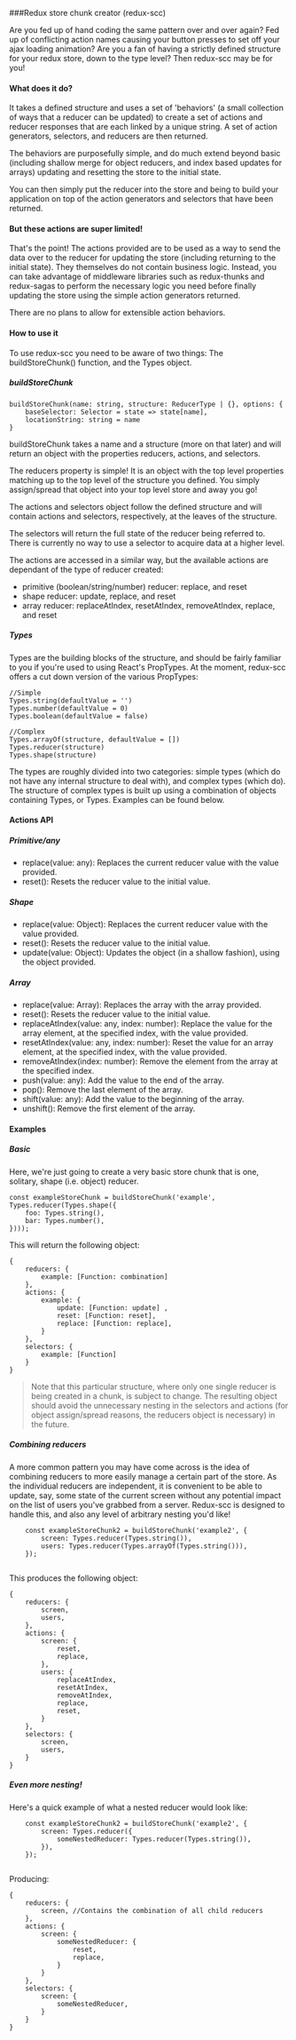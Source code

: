 ###Redux store chunk creator (redux-scc)

Are you fed up of hand coding the same pattern over and over again? Fed up of conflicting action names causing your button presses to set off your ajax loading animation? Are you a fan of having a strictly defined structure for your redux store, down to the type level? Then redux-scc may be for you!

#### What does it do?
It takes a defined structure and uses a set of 'behaviors' (a small collection of ways that a reducer can
be updated) to create a set of actions and reducer responses that are each linked by a unique string. A set of action
generators, selectors, and reducers are then returned.

The behaviors are purposefully simple, and do much extend beyond basic 
(including shallow merge for object reducers, and index based updates for arrays) 
updating and resetting the store to the initial state.
 
You can then simply put the reducer into the store and being to build your application on top of the action
generators and selectors that have been returned.

#### But these actions are super limited!
That's the point! The actions provided are to be used as a way to send the data over to the reducer for
updating the store (including returning to the initial state). They themselves do not contain business logic. 
Instead, you can take advantage of middleware libraries such as redux-thunks and redux-sagas to perform the necessary logic you need before
finally updating the store using the simple action generators returned.

There are no plans to allow for extensible action behaviors. 

#### How to use it

To use redux-scc you need to be aware of two things: The buildStoreChunk() function, and the Types object.

##### buildStoreChunk
```
buildStoreChunk(name: string, structure: ReducerType | {}, options: {
	baseSelector: Selector = state => state[name],
	locationString: string = name
}
``` 
buildStoreChunk takes a name and a structure (more on that later) and will return an object with the properties reducers, actions, and selectors.

The reducers property is simple! It is an object with the top level properties matching up to the top level of the structure you defined. You simply assign/spread that object into your top level store and away you go!

The actions and selectors object follow the defined structure and will contain actions and selectors, respectively, at the leaves of the structure.

The selectors will return the full state of the reducer being referred to. There is currently no way to use a selector to acquire data at a higher level.

The actions are accessed in a similar way, but the available actions are dependant of the type of reducer created:

- primitive (boolean/string/number) reducer: replace, and reset
- shape reducer: update, replace, and reset
- array reducer: replaceAtIndex, resetAtIndex, removeAtIndex, replace, and reset

##### Types
Types are the building blocks of the structure, and should be fairly familiar to you if you're used to using React's PropTypes. At the moment, redux-scc offers a cut down version of the various PropTypes:

```
//Simple
Types.string(defaultValue = '')
Types.number(defaultValue = 0)
Types.boolean(defaultValue = false)

//Complex
Types.arrayOf(structure, defaultValue = [])
Types.reducer(structure)
Types.shape(structure)
```

The types are roughly divided into two categories: simple types (which do not have any internal structure to deal with), and complex types (which do). The structure of complex types is built up using a combination of objects containing Types, or Types. Examples can be found below.

#### Actions API
##### Primitive/any
- replace(value: any): Replaces the current reducer value with the value provided.
- reset(): Resets the reducer value to the initial value.

##### Shape
- replace(value: Object): Replaces the current reducer value with the value provided.
- reset(): Resets the reducer value to the initial value.
- update(value: Object): Updates the object (in a shallow fashion), using the object provided.

##### Array
- replace(value: Array<any>): Replaces the array with the array provided.
- reset(): Resets the reducer value to the initial value.
- replaceAtIndex(value: any, index: number): Replace the value for the array element, at the specified index, with the value provided.
- resetAtIndex(value: any, index: number): Reset the value for an array element, at the specified index, with the value provided.
- removeAtIndex(index: number): Remove the element from the array at the specified index.
- push(value: any): Add the value to the end of the array.
- pop(): Remove the last element of the array.
- shift(value: any): Add the value to the beginning of the array.
- unshift(): Remove the first element of the array.

#### Examples

##### Basic
Here, we're just going to create a very basic store chunk that is one, solitary, shape (i.e. object) reducer.

```
const exampleStoreChunk = buildStoreChunk('example', Types.reducer(Types.shape({
	foo: Types.string(),
	bar: Types.number(),
})));
```

This will return the following object:

```
{
	reducers: { 
		example: [Function: combination]
	},
	actions: {
		example: {
			update: [Function: update] ,
			reset: [Function: reset],
			replace: [Function: replace],
		}
	},
	selectors: {
		example: [Function]
	}
}	

```

> Note that this particular structure, where only one single reducer is being created in a chunk, is subject to change. The resulting object should avoid the unnecessary nesting in the selectors and actions (for object assign/spread reasons, the reducers object is necessary) in the future. 

##### Combining reducers
A more common pattern you may have come across is the idea of combining reducers to more easily manage a certain part of the store. As the individual reducers are independent, it is convenient to be able to update, say, some state of the current screen without any potential impact on the list of users you've grabbed from a server. Redux-scc is designed to handle this, and also any level of arbitrary nesting you'd like!

```
	const exampleStoreChunk2 = buildStoreChunk('example2', {
		screen: Types.reducer(Types.string()),
		users: Types.reducer(Types.arrayOf(Types.string())),
	});
		
```

This produces the following object:

```
{
	reducers: { 
		screen,
		users,
	},
	actions: {
		screen: {
			reset,
			replace,
		},
		users: {
			replaceAtIndex,
			resetAtIndex,
			removeAtIndex,
			replace,
			reset,
		}
	},
	selectors: {
		screen,
		users,
	}
}	

```

##### Even more nesting!
Here's a quick example of what a nested reducer would look like:

```
	const exampleStoreChunk2 = buildStoreChunk('example2', {
		screen: Types.reducer({
			someNestedReducer: Types.reducer(Types.string()),
		}),
	});
		
```

Producing:

```
{
	reducers: {
		screen, //Contains the combination of all child reducers
	},
	actions: {
		screen: {
			someNestedReducer: {
				reset,
				replace,
			}
		}	
	},
	selectors: {
		screen: {
			someNestedReducer,
		}
	}
}	

```







